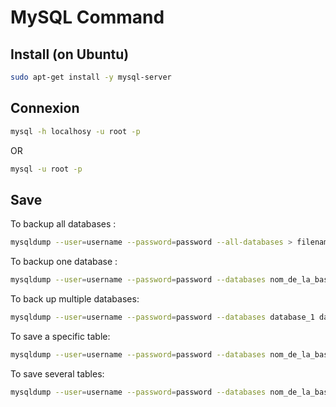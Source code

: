 # MySQL Command
## Install (on Ubuntu)
```bash
sudo apt-get install -y mysql-server
```
## Connexion
```bash
mysql -h localhosy -u root -p
```
OR
```bash
mysql -u root -p
```

## Save
To backup all databases :
```bash
mysqldump --user=username --password=password --all-databases > filename.sql
```
To backup one database :
```bash
mysqldump --user=username --password=password --databases nom_de_la_base > filename.sql
```
To back up multiple databases:
```bash
mysqldump --user=username --password=password --databases database_1 database_2 > filename.sql
```
To save a specific table:
```bash
mysqldump --user=username --password=password --databases nom_de_la_base --tables tableName > filename.sql
```
To save several tables:
```bash
mysqldump --user=username --password=password --databases nom_de_la_base --tables tableName_1 tableName_2 > filename.sql
```

